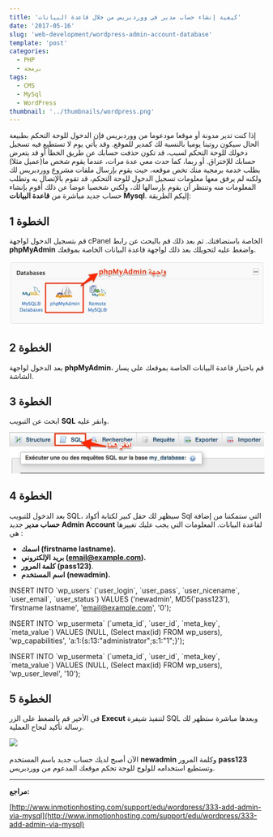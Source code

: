 ```yaml
---
title: 'كيفية إنشاء حساب مدير في ووردبريس من خلال قاعدة البيانات'
date: '2017-05-16'
slug: 'web-development/wordpress-admin-account-database'
template: 'post'
categories:
  - PHP
  - برمجة
tags:
  - CMS
  - MySql
  - WordPress
thumbnail: '../thumbnails/wordpress.png'
---
```


إذا كنت تدير مدونة أو موقعا مودعوما من ووردبريس فإن الدخول للوحة التحكم بطبيعة الحال سيكون روتينا يوميا بالنسبة لك كمدير للموقع. وقد يأتي يوم لا تستطيع فيه تسجيل دخولك للوحة التحكم لسبب، قد تكون حذفت حسابك عن طريق الخطأ أو قد يتعرض حسابك للإختراق. أو ربما، كما حدث معي عدة مرات، عندما يقوم شخص ما(عميل مثلا) بطلب خدمة برمجية منك تخص موقعه، حيث يقوم بإرسال ملفات مشروع ووردبريس لك ولكنه لم يرفق معها معلومات تسجيل الدخول للوحة التحكم، قد تقوم بالإتصال به وتطلب المعلومات منه وتنتظر أن يقوم بإرسالها لك، ولكني شخصيا عوضا عن ذلك أقوم بإنشاء حساب جديد مباشرة من **قاعدة البيانات Mysql**. إليكم الطريقة:

## الخطوة 1

قم بتسجيل الدخول لواجهة cPanel الخاصة باستضافتك. ثم بعد ذلك قم بالبحث عن رابط **phpMyAdmin** واضغط عليه لتحويلك بعد ذلك لواجهة قاعدة البيانات الخاصة بموقعك.

[![واجهة phpMyAdmin](../images/phpmyadmin-cpanel.jpg)](../images/phpmyadmin-cpanel.jpg)

## الخطوة 2

بعد الدخول لواجهة **phpMyAdmin**، قم باختيار قاعدة البيانات الخاصة بموقعك على يسار الشاشة.

## الخطوة 3

ابحث عن التبويب **SQL** وانقر عليه.

[![phpMyAdmin SQL](../images/phpmyadmin-sql-tab-1.jpg)](../images/phpmyadmin-sql-tab-1.jpg)

## الخطوة 4

بعد الدخول للتبويب SQL، سيظهر لك حقل كبير لكتابة أكواد Sql التي ستمكننا من إضافة **حساب مدير** جديد **Admin Account** لقاعدة البيانات. المعلومات التي يجب عليك تغييرها هي :

- **اسمك (firstname lastname).**
- **بريد الإلكتروني (email@example.com).**
- **كلمة المرور (pass123)**.
- **اسم المستخدم (newadmin).**

INSERT INTO \`wp_users\` (\`user_login\`, \`user_pass\`, \`user_nicename\`, \`user_email\`, \`user_status\`)
VALUES ('newadmin', MD5('pass123'), 'firstname lastname', 'email@example.com', '0');

INSERT INTO \`wp_usermeta\` (\`umeta_id\`, \`user_id\`, \`meta_key\`, \`meta_value\`)
VALUES (NULL, (Select max(id) FROM wp_users), 'wp_capabilities', 'a:1:{s:13:"administrator";s:1:"1";}');

INSERT INTO \`wp_usermeta\` (\`umeta_id\`, \`user_id\`, \`meta_key\`, \`meta_value\`)
VALUES (NULL, (Select max(id) FROM wp_users), 'wp_user_level', '10');

## الخطوة 5

في الأخير قم بالضغط على الزر **Execut** لتنفيذ شيفرة SQL وبعدها مباشرة ستظهر لك رسالة تأكيد لنجاح العملية.

![](../images/sql-code-phpmyadmin-1024x411.jpg)

الآن أصبح لديك حساب جديد باسم المستخدم **newadmin** وكلمة المرور **pass123** وتستطيع استخدامه للولوج للوحة تحكم موقعك المدعوم من ووردبريس.

---

**مراجع:**

[http://www.inmotionhosting.com/support/edu/wordpress/333-add-admin-via-mysql](http://www.inmotionhosting.com/support/edu/wordpress/333-add-admin-via-mysql)
